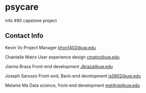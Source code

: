 # psycare
info 490 capstone project

## Contact Info
Kevin Vo
Project Manager
khvo1402@uw.edu

Chantalle Matro
User experience design 
cmatro@uw.edu

Jianna Braza
Front-end development 
Jbraza@uw.edu

Joseph Sarsozo
Front-end, Back-end development 
js5602@uw.edu

Melanie Ma
Data science, front-end development 
mel4nie@uw.edu
